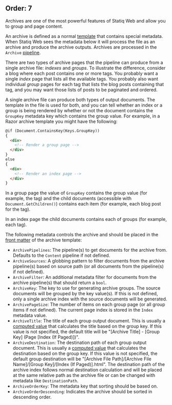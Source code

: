 Order: 7
---
Archives are one of the most powerful features of Statiq Web and allow you to group and page content.

An archive is defined as a normal [template](xref:web-templates) that contains special metadata. When Statiq Web sees the metadata below it will process the file as an archive and produce the archive outputs. Archives are processed in the `Archive` [pipeline](xref:pipelines-and-modules).

There are two types of archive pages that the pipeline can produce from a single archive file: _indexes_ and _groups_. To illustrate the difference, consider a blog where each post contains one or more tags. You probably want a single _index_ page that lists all the available tags. You probably also want individual _group_ pages for each tag that lists the blog posts containing that tag, and you may want those lists of posts to be paginated and ordered.

A single archive file can produce both types of output documents. The template in the file is used for both, and you can tell whether an index or a group is being rendered by whether or not the document contains the `GroupKey` metadata key which contains the group value. For example, in a Razor archive template you might have the following:

``` html
@if (Document.ContainsKey(Keys.GroupKey))
{
  <div>
    <!-- Render a group page -->
  </div>
}
else
{
  <div>
    <!-- Render an index page -->
  </div>
}
```

In a group page the value of `GroupKey` contains the group value (for example, the tag) and the child documents (accessible with `Document.GetChildren()`) contains each item (for example, each blog post for the tag).

In an index page the child documents contains each of groups (for example, each tag).

The following metadata controls the archive and should be placed in the [front matter](xref:front-matter) of the archive template:

- `ArchivePipelines`: The pipeline(s) to get documents for the archive from. Defaults to the `Content` pipeline if not defined.
- `ArchiveSources`: A globbing pattern to filter documents from the archive pipeline(s) based on source path (or all documents from the pipeline(s) if not defined).
- `ArchiveFilter`: An additional metadata filter for documents from the archive pipeline(s) that should return a `bool`.
- `ArchiveKey`: The key to use for generating archive groups. The source documents will be grouped by the key value(s). If this is not defined, only a single archive index with the source documents will be generated.
- `ArchivePageSize`: The number of items on each group page (or all group items if not defined). The current page index is stored in the `Index` metadata value.
- `ArchiveTitle`: The title of each group output document. This is usually a [computed value](xref:metadata-values#computed-values) that calculates the title based on the group key. If this value is not specified, the default title will be "[Archive Title] - [Group Key] (Page [Index (If Paged)])".
- `ArchiveDestination`: The destination path of each group output document. This is usually a [computed value](xref:metadata-values#computed-values) that calculates the destination based on the group key. If this value is not specified, the default group destination will be "[Archive File Path]/[Archive File Name]/[Group Key]/[Index (If Paged)].html". The destination path of the archive index follows normal destination calculation and will be placed at the same relative path as the archive file or can be changed with metadata like `DestinationPath`.
- `ArchiveOrderKey`: The metadata key that sorting should be based on.
- `ArchiveOrderDescending`: Indicates the archive should be sorted in descending order.

